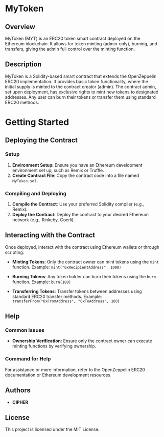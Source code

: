 # MyToken

## Overview

MyToken (MYT) is an ERC20 token smart contract deployed on the Ethereum blockchain. It allows for token minting (admin-only), burning, and transfers, giving the admin full control over the minting function.

## Description

MyToken is a Solidity-based smart contract that extends the OpenZeppelin ERC20 implementation. It provides basic token functionality, where the initial supply is minted to the contract creator (admin). The contract admin, set upon deployment, has exclusive rights to mint new tokens to designated addresses. Any user can burn their tokens or transfer them using standard ERC20 methods.

# Getting Started

## Deploying the Contract

### Setup

1. **Environment Setup**: Ensure you have an Ethereum development environment set up, such as Remix or Truffle.
2. **Create Contract File**: Copy the contract code into a file named `MyToken.sol`.

### Compiling and Deploying

1. **Compile the Contract**: Use your preferred Solidity compiler (e.g., Remix).
2. **Deploy the Contract**: Deploy the contract to your desired Ethereum network (e.g., Rinkeby, Goerli).

## Interacting with the Contract

Once deployed, interact with the contract using Ethereum wallets or through scripting:

- **Minting Tokens**: Only the contract owner can mint tokens using the `mint` function.
  Example: `mint("0xRecipientAddress", 1000)`

- **Burning Tokens**: Any token holder can burn their tokens using the `burn` function.
  Example: `burn(100)`

- **Transferring Tokens**: Transfer tokens between addresses using standard ERC20 transfer methods.
  Example: `transferFrom("0xFromAddress", "0xToAddress", 100)`

## Help

### Common Issues

- **Ownership Verification**: Ensure only the contract owner can execute minting functions by verifying ownership.

### Command for Help

For assistance or more information, refer to the OpenZeppelin ERC20 documentation or Ethereum development resources.

## Authors

- **CIPHER**

## License

This project is licensed under the MIT License.
